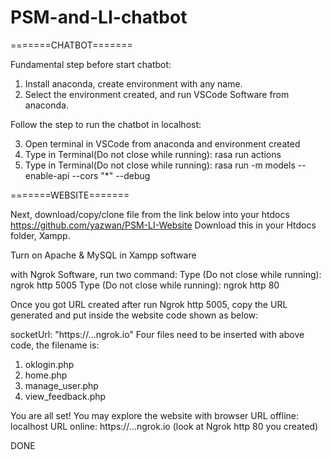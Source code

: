 # PSM-and-LI-chatbot
=======CHATBOT=======

Fundamental step before start chatbot:

1. Install anaconda, create environment with any name.
2. Select the environment created, and run VSCode Software from anaconda.

Follow the step to run the chatbot in localhost:

3. Open terminal in VSCode from anaconda and environment created
4. Type in Terminal(Do not close while running): rasa run actions 
5. Type in Terminal(Do not close while running): rasa run -m models --enable-api --cors "*" --debug

=======WEBSITE=======

Next, download/copy/clone file from the link below into your htdocs
https://github.com/yazwan/PSM-LI-Website Download this in your Htdocs folder, Xampp.

Turn on Apache & MySQL in Xampp software

with Ngrok Software, run two command:
Type (Do not close while running): ngrok http 5005
Type (Do not close while running): ngrok http 80

Once you got URL created after run Ngrok http 5005, copy the URL generated and put inside the website code shown as below:

socketUrl: "https://...ngrok.io" 
Four files need to be inserted with above code, the filename is:
1. oklogin.php
2. home.php
3. manage_user.php
4. view_feedback.php

You are all set! You may explore the website with browser
URL offline: localhost
URL online: https://...ngrok.io (look at Ngrok http 80 you created)

DONE
